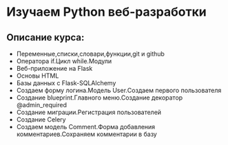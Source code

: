 # Изучаем Python веб-разработки
## Описание курса:
* Переменные,списки,словари,функции,git и github
* Оператора if.Цикл while.Модули
* Веб-приложение на Flask
* Основы HTML
* Базы данных с Flask-SQLAlchemy
* Создаем форму логина.Модель User.Создаем первого пользователя
* Создание blueprint.Главного меню.Создание декоратор @admin_required
* Создание миграции.Регистрация пользователей
* Создание Celery
* Создаем модель Comment.Форма добавления комментариев.Сохраняем комментарии в базу
